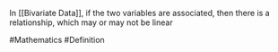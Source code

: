 In [[Bivariate Data]], if the two variables are associated, then there is a relationship, which may or may not be linear

#Mathematics #Definition